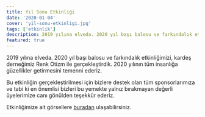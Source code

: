 ```yaml
---
title: Yıl Sonu Etkinliği
date: '2020-01-04'
cover: 'yil-sonu-etkinligi.jpg'
tags: ['etkinlik']
description: 2019 yılına elveda. 2020 yıl başı balosu ve farkındalık etkinliğimizi, kardeş derneğimiz Renk Otizm ile gerçekleştirdik. 2020 yılının tüm insanlığa güzellikler getirmesini temenni ederiz.
featured: true
---
```


2019 yılına elveda. 2020 yıl başı balosu ve farkındalık etkinliğimizi, kardeş derneğimiz Renk Otizm ile gerçekleştirdik. 2020 yılının tüm insanlığa güzellikler getirmesini temenni ederiz.

Bu etkinliğin gerçekleştirilmesi için bizlere destek olan tüm sponsorlarımıza ve tabi ki en önemlisi bizleri bu yemekte yalnız bırakmayan değerli üyelerimize canı gönülden teşekkür ederiz.

Etkinliğimize ait görsellere <a href="https://photos.app.goo.gl/HKyJj6T816zDMJeY9" target="_blank" rel="noopener noreferrer">buradan</a> ulaşabilirsiniz.
